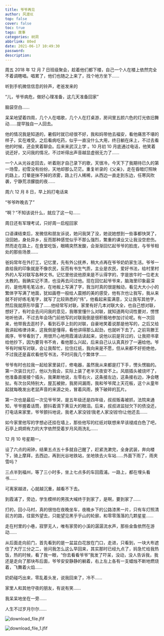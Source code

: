 ```yaml
---
title: 爷爷再见
author: 风渡巛
top: false
cover: false
toc: true
tags: 故事
categories: 树洞
abbrlink: 80ed
date: 2021-06-17 10:49:30
password:
description:
---
```


周五 2018 年 12 月 7 日班级聚会，趁着他们都下楼，自己一个人在楼上依然完全不着调瞎唱。唱累了，他们也随之上来了，找个地方坐下……

听到手机微信信息的铃声，老爸发来的

“儿，爷爷病危，做好心理准备，这几天准备回家”

脑袋空白……

呆呆地望着四周，几个人在唱歌，几个人在打桌游，房间里五颜六色的灯光依旧舞动……提早独自一人回去。

他的情况我是知道的，暑假时就已经很不好，我和妈带他去福安，看他痛苦不堪的样子，实在难受。之后看病吃药，似乎一直没什么大用，终日躺在床上，不过去看他的时候，还会笑着聊会。后来来武汉上学 。10 月初 10 月底通过电话，他笑着说还好，又问我的情况，不过听得出声音越显虚弱无力了……

一个人从光谷走回去，听着刚才自己录下的歌，天很冷，今天下了我期待已久的第一场雪，初雪没有纷纷，天地却那么茫茫。重复听录的《父亲》，走在昏暗灯照映的路上，灯晕是抹不掉的浓雾，路上行人稀稀，从西边一直走到东边，任寒风吹袭，宁静荒凉朦胧的夜……

周六 12 月 8 日，早上妈打电话来

“爷爷昨晚去了”

“啊？”不知该说什么，就应了这一句……

周日还有军理考试，只好周一启程回家

口语课结束后，发微信和朋友诉说，她问我哭了没，她说她想到一些事都快哭了，没回她，身处异乡，反而那种感觉似乎不那么强烈，繁重的课业又让我没空悲伤。然而走在路上，在食堂吃饭，眼睛突然发酸，会渐渐回忆起爷爷的脸庞，与爷爷相处的那些场景……

爸妈常年在外打工，记忆里，先有外公抚养，稍大点再在爷爷奶奶家生活。爷爷一直给我的印象就是不像农民，反而有书生气质，主业是农民，爱好书法，给村里村外的人写对联写各种文书。记忆里他说他原来是不认得字的，字是放牛时一位老太太教的。我确实记不清，也没再去问过他。现在回忆起爷爷来，脑海里印象最深的，是他用毛笔沾水，在地板上写满了字，我当时真的很是触动，看见大大小小的繁体字写满了地面，犹如画卷一般给人震撼的美的感受，他有次也让我写，我从来就不好好练毛笔字，就写了比较熟悉的“伟”，他看起来蛮满意，又让我写其他字，然后我就原形毕露了……他经常写对联，家里有好几本对联大全，也自己想对联，想好了，有时会去问问我的意见，我哪里懂什么对联，就知道两句词性要对，愣愣地听他讲，不过去年会场门前他写的对联我倒是很积极地参加讨论呢。有一次回来，他带我去逛村子，看到石亭上刻的对联，自豪地笑着说那是他写的，之后又给我讲起格律诗来，这我倒是懂得，看他讲得那么起劲，也就听下去了。之前背滕王阁序，爷爷看到了，用很开心地用霞浦话读起来，说他以前是背过的，让我把书拿给他抄下，因为要背书不肯，看他那么兴起，后来自己认认真真抄了一遍给他。爷爷有时候写对联，会让我帮忙，拉住红纸，我向来是不愿，但从来都不好拒绝他，不过我还是喜欢看他写书法，不时问我几个繁体字……

爷爷有时也拉我一起给家里装灯，修电器，虽然我从来都是打下手，愣头愣脑的。第一次装日光灯，他以为我会，实际上装了老半天夜安不上。风扇插头被烧坏了，他准备直接接个插头，我果断地说，左零右火，这条接左边，这条接右边，净会瞎扯。有次台风特别大，屋瓦被掀，我房间漏雨，我和爷爷爬上天花板，这个从童年起就每晚发出老鼠声音的来源之处，冒着风雨，换下破碎的瓦片。

第一次也是最后一次见爷爷哭，是五年级还是四年级，叔叔贩毒被抓，法院来通知，爷爷握着话筒，颤抖着滴下黄豆大的眼泪。后来，叔叔进监狱欠下的债没还，打电话来家里，爷爷颤抖地说，我老人家没钱!我老人家没钱!你让他还去……

如今家里他写的字想必还挂在墙上，那些他写的红纸对联想来早该褪成白色了吧，石亭上炯炯有力的大字依然受着岁月风雨洗礼……

12 月 10 号星期一，

设了六点的闹钟，结果五点五十多就自己醒了，赶紧洗漱完，全身武装，奔向楼下，骑上摩拜，去西边，再到光谷地铁站，坐地铁去火车站……外面下雨了，雨夹雪吗？

三点半到福州，等了三小时多，坐上七点多的车回霞浦。一路上，都在埋头看书……

可离家越进，心就越沉重，越看不下去。

到霞浦了，旁边，学生模样的男孩大喊终于到家了，是啊，要到家了……

打的，回小马村，真的很怕在夜晚坐车，夜晚乡下的公路漆黑一片，只有车灯照清前方的路，往窗外望去，只能望见黑乎乎山的轮廓，和零零落落的几颗星星……

走在村里的小巷，寂寥无人，唯有家旁的小溪的潺潺流水声，那些金鱼依然在游动……

从后面走向前门，首先看到的是一盆盆白花放在门口，走进，只看到，一块大布遮住了大厅三分之二，爸问我怎么这么早回来，其实那时已经九点了，妈急忙给我热饭，热的时候，看了我一眼，“你去看看爷爷”我发了吓呆，没动，没人告诉我，我还是走向了那块布后面，爷爷安安静静的躺着，右上左上各有一支蜡烛不断地燃烧着，飞舞着火焰……

奶奶碰巧出来，零乱着头发，说我回来了，冷不……

家里人和其他守夜的朋友，有说有笑……

我呆呆地坐在一旁……

人生不过岁月尔尔……

![download_file.jfif](https://b3logfile.com/siyuan/1610205759005/assets/20210301003126-fcp0bok-download_file.jfif)

![download_file_1.jfif](https://b3logfile.com/siyuan/1610205759005/assets/20210301003130-qq6nt40-download_file_1.jfif)